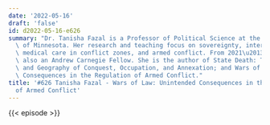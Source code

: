 ```yaml
---
date: '2022-05-16'
draft: 'false'
id: d2022-05-16-e626
summary: "Dr. Tanisha Fazal is a Professor of Political Science at the University\
  \ of Minnesota. Her research and teaching focus on sovereignty, international law,\
  \ medical care in conflict zones, and armed conflict. From 2021\u20132023, she is\
  \ also an Andrew Carnegie Fellow. She is the author of State Death: The Politics\
  \ and Geography of Conquest, Occupation, and Annexation; and Wars of Law: Unintended\
  \ Consequences in the Regulation of Armed Conflict."
title: '#626 Tanisha Fazal - Wars of Law: Unintended Consequences in the Regulation
  of Armed Conflict'
---
```

{{< episode >}}
